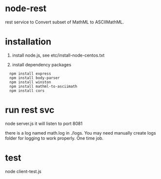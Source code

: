 # node-rest
rest service to Convert subset of MathML to ASCIIMathML.

# installation
1. install node.js, see etc/install-node-centos.txt

2. install dependency packages

```
  npm install express  
  npm install body-parser  
  npm install winston  
  npm install mathml-to-asciimath
  npm install cors

```

# run rest svc
node server.js
it will listen to port 8081

there is a log named math.log in ./logs. You may need manually create logs folder for logging to work properly. One time job.

# test
node client-test.js
